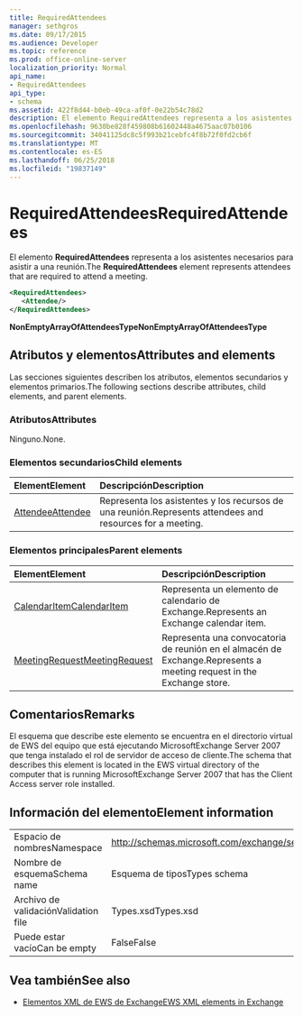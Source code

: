 ```yaml
---
title: RequiredAttendees
manager: sethgros
ms.date: 09/17/2015
ms.audience: Developer
ms.topic: reference
ms.prod: office-online-server
localization_priority: Normal
api_name:
- RequiredAttendees
api_type:
- schema
ms.assetid: 422f8d44-b0eb-49ca-af0f-0e22b54c78d2
description: El elemento RequiredAttendees representa a los asistentes necesarios para asistir a una reunión.
ms.openlocfilehash: 9630be828f459808b61602448a4675aac07b0106
ms.sourcegitcommit: 34041125dc8c5f993b21cebfc4f8b72f0fd2cb6f
ms.translationtype: MT
ms.contentlocale: es-ES
ms.lasthandoff: 06/25/2018
ms.locfileid: "19837149"
---
```

# <a name="requiredattendees"></a><span data-ttu-id="d903d-103">RequiredAttendees</span><span class="sxs-lookup"><span data-stu-id="d903d-103">RequiredAttendees</span></span>

<span data-ttu-id="d903d-104">El elemento **RequiredAttendees** representa a los asistentes necesarios para asistir a una reunión.</span><span class="sxs-lookup"><span data-stu-id="d903d-104">The **RequiredAttendees** element represents attendees that are required to attend a meeting.</span></span> 
  
```xml
<RequiredAttendees>
   <Attendee/>
</RequiredAttendees>
```

 <span data-ttu-id="d903d-105">**NonEmptyArrayOfAttendeesType**</span><span class="sxs-lookup"><span data-stu-id="d903d-105">**NonEmptyArrayOfAttendeesType**</span></span>
## <a name="attributes-and-elements"></a><span data-ttu-id="d903d-106">Atributos y elementos</span><span class="sxs-lookup"><span data-stu-id="d903d-106">Attributes and elements</span></span>

<span data-ttu-id="d903d-107">Las secciones siguientes describen los atributos, elementos secundarios y elementos primarios.</span><span class="sxs-lookup"><span data-stu-id="d903d-107">The following sections describe attributes, child elements, and parent elements.</span></span>
  
### <a name="attributes"></a><span data-ttu-id="d903d-108">Atributos</span><span class="sxs-lookup"><span data-stu-id="d903d-108">Attributes</span></span>

<span data-ttu-id="d903d-109">Ninguno.</span><span class="sxs-lookup"><span data-stu-id="d903d-109">None.</span></span>
  
### <a name="child-elements"></a><span data-ttu-id="d903d-110">Elementos secundarios</span><span class="sxs-lookup"><span data-stu-id="d903d-110">Child elements</span></span>

|<span data-ttu-id="d903d-111">**Element**</span><span class="sxs-lookup"><span data-stu-id="d903d-111">**Element**</span></span>|<span data-ttu-id="d903d-112">**Descripción**</span><span class="sxs-lookup"><span data-stu-id="d903d-112">**Description**</span></span>|
|:-----|:-----|
|[<span data-ttu-id="d903d-113">Attendee</span><span class="sxs-lookup"><span data-stu-id="d903d-113">Attendee</span></span>](attendee.md) <br/> |<span data-ttu-id="d903d-114">Representa los asistentes y los recursos de una reunión.</span><span class="sxs-lookup"><span data-stu-id="d903d-114">Represents attendees and resources for a meeting.</span></span>  <br/> |
   
### <a name="parent-elements"></a><span data-ttu-id="d903d-115">Elementos principales</span><span class="sxs-lookup"><span data-stu-id="d903d-115">Parent elements</span></span>

|<span data-ttu-id="d903d-116">**Element**</span><span class="sxs-lookup"><span data-stu-id="d903d-116">**Element**</span></span>|<span data-ttu-id="d903d-117">**Descripción**</span><span class="sxs-lookup"><span data-stu-id="d903d-117">**Description**</span></span>|
|:-----|:-----|
|[<span data-ttu-id="d903d-118">CalendarItem</span><span class="sxs-lookup"><span data-stu-id="d903d-118">CalendarItem</span></span>](calendaritem.md) <br/> |<span data-ttu-id="d903d-119">Representa un elemento de calendario de Exchange.</span><span class="sxs-lookup"><span data-stu-id="d903d-119">Represents an Exchange calendar item.</span></span>  <br/> |
|[<span data-ttu-id="d903d-120">MeetingRequest</span><span class="sxs-lookup"><span data-stu-id="d903d-120">MeetingRequest</span></span>](meetingrequest.md) <br/> |<span data-ttu-id="d903d-121">Representa una convocatoria de reunión en el almacén de Exchange.</span><span class="sxs-lookup"><span data-stu-id="d903d-121">Represents a meeting request in the Exchange store.</span></span>  <br/> |
   
## <a name="remarks"></a><span data-ttu-id="d903d-122">Comentarios</span><span class="sxs-lookup"><span data-stu-id="d903d-122">Remarks</span></span>

<span data-ttu-id="d903d-123">El esquema que describe este elemento se encuentra en el directorio virtual de EWS del equipo que está ejecutando MicrosoftExchange Server 2007 que tenga instalado el rol de servidor de acceso de cliente.</span><span class="sxs-lookup"><span data-stu-id="d903d-123">The schema that describes this element is located in the EWS virtual directory of the computer that is running MicrosoftExchange Server 2007 that has the Client Access server role installed.</span></span>
  
## <a name="element-information"></a><span data-ttu-id="d903d-124">Información del elemento</span><span class="sxs-lookup"><span data-stu-id="d903d-124">Element information</span></span>

|||
|:-----|:-----|
|<span data-ttu-id="d903d-125">Espacio de nombres</span><span class="sxs-lookup"><span data-stu-id="d903d-125">Namespace</span></span>  <br/> |http://schemas.microsoft.com/exchange/services/2006/types  <br/> |
|<span data-ttu-id="d903d-126">Nombre de esquema</span><span class="sxs-lookup"><span data-stu-id="d903d-126">Schema name</span></span>  <br/> |<span data-ttu-id="d903d-127">Esquema de tipos</span><span class="sxs-lookup"><span data-stu-id="d903d-127">Types schema</span></span>  <br/> |
|<span data-ttu-id="d903d-128">Archivo de validación</span><span class="sxs-lookup"><span data-stu-id="d903d-128">Validation file</span></span>  <br/> |<span data-ttu-id="d903d-129">Types.xsd</span><span class="sxs-lookup"><span data-stu-id="d903d-129">Types.xsd</span></span>  <br/> |
|<span data-ttu-id="d903d-130">Puede estar vacío</span><span class="sxs-lookup"><span data-stu-id="d903d-130">Can be empty</span></span>  <br/> |<span data-ttu-id="d903d-131">False</span><span class="sxs-lookup"><span data-stu-id="d903d-131">False</span></span>  <br/> |
   
## <a name="see-also"></a><span data-ttu-id="d903d-132">Vea también</span><span class="sxs-lookup"><span data-stu-id="d903d-132">See also</span></span>



- [<span data-ttu-id="d903d-133">Elementos XML de EWS de Exchange</span><span class="sxs-lookup"><span data-stu-id="d903d-133">EWS XML elements in Exchange</span></span>](ews-xml-elements-in-exchange.md)

